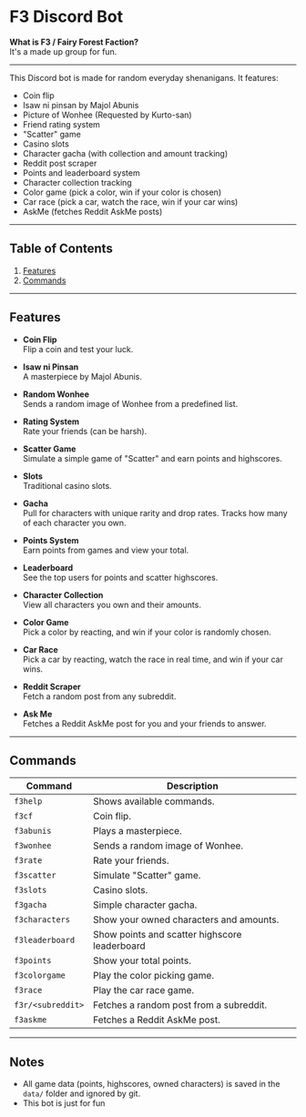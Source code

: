 # F3 Discord Bot

**What is F3 / Fairy Forest Faction?**  
It's a made up group for fun.

---

This Discord bot is made for random everyday shenanigans. It features:
- Coin flip
- Isaw ni pinsan by Majol Abunis
- Picture of Wonhee (Requested by Kurto-san)
- Friend rating system
- "Scatter" game
- Casino slots
- Character gacha (with collection and amount tracking)
- Reddit post scraper
- Points and leaderboard system
- Character collection tracking
- Color game (pick a color, win if your color is chosen)
- Car race (pick a car, watch the race, win if your car wins)
- AskMe (fetches Reddit AskMe posts)

---

## Table of Contents
1. [Features](#features)
2. [Commands](#commands)

---

## Features

- **Coin Flip**  
  Flip a coin and test your luck.

- **Isaw ni Pinsan**  
  A masterpiece by Majol Abunis.

- **Random Wonhee**  
  Sends a random image of Wonhee from a predefined list.

- **Rating System**  
  Rate your friends (can be harsh).

- **Scatter Game**  
  Simulate a simple game of "Scatter" and earn points and highscores.

- **Slots**  
  Traditional casino slots.

- **Gacha**  
  Pull for characters with unique rarity and drop rates. Tracks how many of each character you own.

- **Points System**  
  Earn points from games and view your total.

- **Leaderboard**  
  See the top users for points and scatter highscores.

- **Character Collection**  
  View all characters you own and their amounts.

- **Color Game**  
  Pick a color by reacting, and win if your color is randomly chosen.

- **Car Race**  
  Pick a car by reacting, watch the race in real time, and win if your car wins.

- **Reddit Scraper**  
  Fetch a random post from any subreddit.

- **Ask Me**  
  Fetches a Reddit AskMe post for you and your friends to answer.

---

## Commands

| Command             | Description                                   |
|---------------------|-----------------------------------------------|
| `f3help`            | Shows available commands.                     |
| `f3cf`              | Coin flip.                                    |
| `f3abunis`          | Plays a masterpiece.                          |
| `f3wonhee`          | Sends a random image of Wonhee.               |
| `f3rate`            | Rate your friends.                            |
| `f3scatter`         | Simulate "Scatter" game.                      |
| `f3slots`           | Casino slots.                                 |
| `f3gacha`           | Simple character gacha.                       |
| `f3characters`      | Show your owned characters and amounts.       |
| `f3leaderboard`     | Show points and scatter highscore leaderboard |
| `f3points`          | Show your total points.                       |
| `f3colorgame`       | Play the color picking game.                  |
| `f3race`            | Play the car race game.                       |
| `f3r/<subreddit>`   | Fetches a random post from a subreddit.       |
| `f3askme`           | Fetches a Reddit AskMe post.                  |

---

## Notes

- All game data (points, highscores, owned characters) is saved in the `data/` folder and ignored by git.
- This bot is just for fun